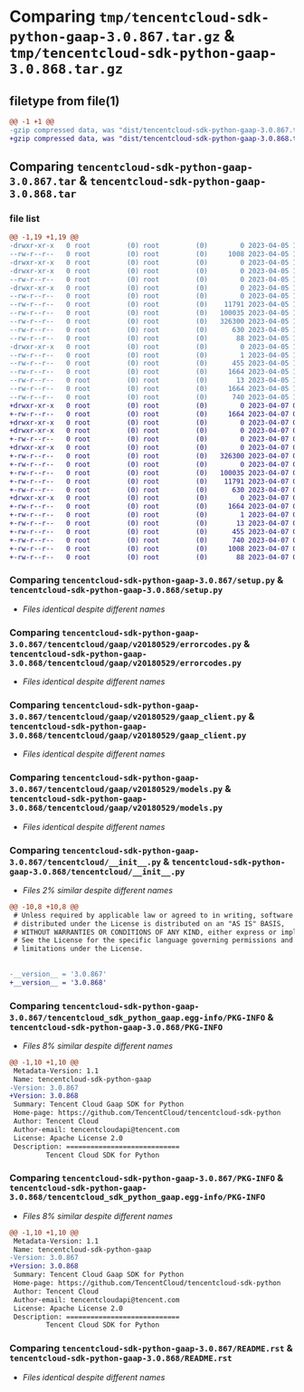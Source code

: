 # Comparing `tmp/tencentcloud-sdk-python-gaap-3.0.867.tar.gz` & `tmp/tencentcloud-sdk-python-gaap-3.0.868.tar.gz`

## filetype from file(1)

```diff
@@ -1 +1 @@
-gzip compressed data, was "dist/tencentcloud-sdk-python-gaap-3.0.867.tar", last modified: Wed Apr  5 16:33:26 2023, max compression
+gzip compressed data, was "dist/tencentcloud-sdk-python-gaap-3.0.868.tar", last modified: Fri Apr  7 00:39:24 2023, max compression
```

## Comparing `tencentcloud-sdk-python-gaap-3.0.867.tar` & `tencentcloud-sdk-python-gaap-3.0.868.tar`

### file list

```diff
@@ -1,19 +1,19 @@
-drwxr-xr-x   0 root         (0) root         (0)        0 2023-04-05 16:33:26.000000 tencentcloud-sdk-python-gaap-3.0.867/
--rw-r--r--   0 root         (0) root         (0)     1008 2023-04-05 16:33:26.000000 tencentcloud-sdk-python-gaap-3.0.867/setup.py
-drwxr-xr-x   0 root         (0) root         (0)        0 2023-04-05 16:33:26.000000 tencentcloud-sdk-python-gaap-3.0.867/tencentcloud/
-drwxr-xr-x   0 root         (0) root         (0)        0 2023-04-05 16:33:26.000000 tencentcloud-sdk-python-gaap-3.0.867/tencentcloud/gaap/
--rw-r--r--   0 root         (0) root         (0)        0 2023-04-05 16:33:26.000000 tencentcloud-sdk-python-gaap-3.0.867/tencentcloud/gaap/__init__.py
-drwxr-xr-x   0 root         (0) root         (0)        0 2023-04-05 16:33:26.000000 tencentcloud-sdk-python-gaap-3.0.867/tencentcloud/gaap/v20180529/
--rw-r--r--   0 root         (0) root         (0)        0 2023-04-05 16:33:26.000000 tencentcloud-sdk-python-gaap-3.0.867/tencentcloud/gaap/v20180529/__init__.py
--rw-r--r--   0 root         (0) root         (0)    11791 2023-04-05 16:33:26.000000 tencentcloud-sdk-python-gaap-3.0.867/tencentcloud/gaap/v20180529/errorcodes.py
--rw-r--r--   0 root         (0) root         (0)   100035 2023-04-05 16:33:26.000000 tencentcloud-sdk-python-gaap-3.0.867/tencentcloud/gaap/v20180529/gaap_client.py
--rw-r--r--   0 root         (0) root         (0)   326300 2023-04-05 16:33:26.000000 tencentcloud-sdk-python-gaap-3.0.867/tencentcloud/gaap/v20180529/models.py
--rw-r--r--   0 root         (0) root         (0)      630 2023-04-05 16:33:26.000000 tencentcloud-sdk-python-gaap-3.0.867/tencentcloud/__init__.py
--rw-r--r--   0 root         (0) root         (0)       88 2023-04-05 16:33:26.000000 tencentcloud-sdk-python-gaap-3.0.867/setup.cfg
-drwxr-xr-x   0 root         (0) root         (0)        0 2023-04-05 16:33:26.000000 tencentcloud-sdk-python-gaap-3.0.867/tencentcloud_sdk_python_gaap.egg-info/
--rw-r--r--   0 root         (0) root         (0)        1 2023-04-05 16:33:26.000000 tencentcloud-sdk-python-gaap-3.0.867/tencentcloud_sdk_python_gaap.egg-info/dependency_links.txt
--rw-r--r--   0 root         (0) root         (0)      455 2023-04-05 16:33:26.000000 tencentcloud-sdk-python-gaap-3.0.867/tencentcloud_sdk_python_gaap.egg-info/SOURCES.txt
--rw-r--r--   0 root         (0) root         (0)     1664 2023-04-05 16:33:26.000000 tencentcloud-sdk-python-gaap-3.0.867/tencentcloud_sdk_python_gaap.egg-info/PKG-INFO
--rw-r--r--   0 root         (0) root         (0)       13 2023-04-05 16:33:26.000000 tencentcloud-sdk-python-gaap-3.0.867/tencentcloud_sdk_python_gaap.egg-info/top_level.txt
--rw-r--r--   0 root         (0) root         (0)     1664 2023-04-05 16:33:26.000000 tencentcloud-sdk-python-gaap-3.0.867/PKG-INFO
--rw-r--r--   0 root         (0) root         (0)      740 2023-04-05 16:33:26.000000 tencentcloud-sdk-python-gaap-3.0.867/README.rst
+drwxr-xr-x   0 root         (0) root         (0)        0 2023-04-07 00:39:24.000000 tencentcloud-sdk-python-gaap-3.0.868/
+-rw-r--r--   0 root         (0) root         (0)     1664 2023-04-07 00:39:24.000000 tencentcloud-sdk-python-gaap-3.0.868/PKG-INFO
+drwxr-xr-x   0 root         (0) root         (0)        0 2023-04-07 00:39:24.000000 tencentcloud-sdk-python-gaap-3.0.868/tencentcloud/
+drwxr-xr-x   0 root         (0) root         (0)        0 2023-04-07 00:39:24.000000 tencentcloud-sdk-python-gaap-3.0.868/tencentcloud/gaap/
+-rw-r--r--   0 root         (0) root         (0)        0 2023-04-07 00:39:24.000000 tencentcloud-sdk-python-gaap-3.0.868/tencentcloud/gaap/__init__.py
+drwxr-xr-x   0 root         (0) root         (0)        0 2023-04-07 00:39:24.000000 tencentcloud-sdk-python-gaap-3.0.868/tencentcloud/gaap/v20180529/
+-rw-r--r--   0 root         (0) root         (0)   326300 2023-04-07 00:39:24.000000 tencentcloud-sdk-python-gaap-3.0.868/tencentcloud/gaap/v20180529/models.py
+-rw-r--r--   0 root         (0) root         (0)        0 2023-04-07 00:39:24.000000 tencentcloud-sdk-python-gaap-3.0.868/tencentcloud/gaap/v20180529/__init__.py
+-rw-r--r--   0 root         (0) root         (0)   100035 2023-04-07 00:39:24.000000 tencentcloud-sdk-python-gaap-3.0.868/tencentcloud/gaap/v20180529/gaap_client.py
+-rw-r--r--   0 root         (0) root         (0)    11791 2023-04-07 00:39:24.000000 tencentcloud-sdk-python-gaap-3.0.868/tencentcloud/gaap/v20180529/errorcodes.py
+-rw-r--r--   0 root         (0) root         (0)      630 2023-04-07 00:39:24.000000 tencentcloud-sdk-python-gaap-3.0.868/tencentcloud/__init__.py
+drwxr-xr-x   0 root         (0) root         (0)        0 2023-04-07 00:39:24.000000 tencentcloud-sdk-python-gaap-3.0.868/tencentcloud_sdk_python_gaap.egg-info/
+-rw-r--r--   0 root         (0) root         (0)     1664 2023-04-07 00:39:24.000000 tencentcloud-sdk-python-gaap-3.0.868/tencentcloud_sdk_python_gaap.egg-info/PKG-INFO
+-rw-r--r--   0 root         (0) root         (0)        1 2023-04-07 00:39:24.000000 tencentcloud-sdk-python-gaap-3.0.868/tencentcloud_sdk_python_gaap.egg-info/dependency_links.txt
+-rw-r--r--   0 root         (0) root         (0)       13 2023-04-07 00:39:24.000000 tencentcloud-sdk-python-gaap-3.0.868/tencentcloud_sdk_python_gaap.egg-info/top_level.txt
+-rw-r--r--   0 root         (0) root         (0)      455 2023-04-07 00:39:24.000000 tencentcloud-sdk-python-gaap-3.0.868/tencentcloud_sdk_python_gaap.egg-info/SOURCES.txt
+-rw-r--r--   0 root         (0) root         (0)      740 2023-04-07 00:39:24.000000 tencentcloud-sdk-python-gaap-3.0.868/README.rst
+-rw-r--r--   0 root         (0) root         (0)     1008 2023-04-07 00:39:24.000000 tencentcloud-sdk-python-gaap-3.0.868/setup.py
+-rw-r--r--   0 root         (0) root         (0)       88 2023-04-07 00:39:24.000000 tencentcloud-sdk-python-gaap-3.0.868/setup.cfg
```

### Comparing `tencentcloud-sdk-python-gaap-3.0.867/setup.py` & `tencentcloud-sdk-python-gaap-3.0.868/setup.py`

 * *Files identical despite different names*

### Comparing `tencentcloud-sdk-python-gaap-3.0.867/tencentcloud/gaap/v20180529/errorcodes.py` & `tencentcloud-sdk-python-gaap-3.0.868/tencentcloud/gaap/v20180529/errorcodes.py`

 * *Files identical despite different names*

### Comparing `tencentcloud-sdk-python-gaap-3.0.867/tencentcloud/gaap/v20180529/gaap_client.py` & `tencentcloud-sdk-python-gaap-3.0.868/tencentcloud/gaap/v20180529/gaap_client.py`

 * *Files identical despite different names*

### Comparing `tencentcloud-sdk-python-gaap-3.0.867/tencentcloud/gaap/v20180529/models.py` & `tencentcloud-sdk-python-gaap-3.0.868/tencentcloud/gaap/v20180529/models.py`

 * *Files identical despite different names*

### Comparing `tencentcloud-sdk-python-gaap-3.0.867/tencentcloud/__init__.py` & `tencentcloud-sdk-python-gaap-3.0.868/tencentcloud/__init__.py`

 * *Files 2% similar despite different names*

```diff
@@ -10,8 +10,8 @@
 # Unless required by applicable law or agreed to in writing, software
 # distributed under the License is distributed on an "AS IS" BASIS,
 # WITHOUT WARRANTIES OR CONDITIONS OF ANY KIND, either express or implied.
 # See the License for the specific language governing permissions and
 # limitations under the License.
 
 
-__version__ = '3.0.867'
+__version__ = '3.0.868'
```

### Comparing `tencentcloud-sdk-python-gaap-3.0.867/tencentcloud_sdk_python_gaap.egg-info/PKG-INFO` & `tencentcloud-sdk-python-gaap-3.0.868/PKG-INFO`

 * *Files 8% similar despite different names*

```diff
@@ -1,10 +1,10 @@
 Metadata-Version: 1.1
 Name: tencentcloud-sdk-python-gaap
-Version: 3.0.867
+Version: 3.0.868
 Summary: Tencent Cloud Gaap SDK for Python
 Home-page: https://github.com/TencentCloud/tencentcloud-sdk-python
 Author: Tencent Cloud
 Author-email: tencentcloudapi@tencent.com
 License: Apache License 2.0
 Description: ============================
         Tencent Cloud SDK for Python
```

### Comparing `tencentcloud-sdk-python-gaap-3.0.867/PKG-INFO` & `tencentcloud-sdk-python-gaap-3.0.868/tencentcloud_sdk_python_gaap.egg-info/PKG-INFO`

 * *Files 8% similar despite different names*

```diff
@@ -1,10 +1,10 @@
 Metadata-Version: 1.1
 Name: tencentcloud-sdk-python-gaap
-Version: 3.0.867
+Version: 3.0.868
 Summary: Tencent Cloud Gaap SDK for Python
 Home-page: https://github.com/TencentCloud/tencentcloud-sdk-python
 Author: Tencent Cloud
 Author-email: tencentcloudapi@tencent.com
 License: Apache License 2.0
 Description: ============================
         Tencent Cloud SDK for Python
```

### Comparing `tencentcloud-sdk-python-gaap-3.0.867/README.rst` & `tencentcloud-sdk-python-gaap-3.0.868/README.rst`

 * *Files identical despite different names*


